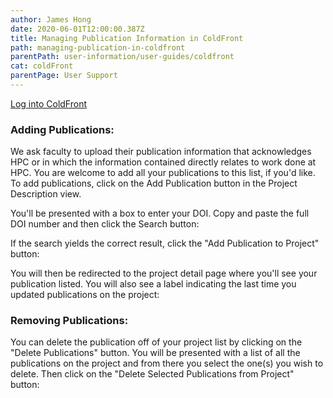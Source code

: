 ```yaml
---
author: James Hong
date: 2020-06-01T12:00:00.387Z
title: Managing Publication Information in ColdFront
path: managing-publication-in-coldfront
parentPath: user-information/user-guides/coldfront
cat: coldFront
parentPage: User Support
---
```


[Log into ColdFront](https://hpcaccount.usc.edu/)


### Adding Publications:

We ask faculty to upload their publication information that acknowledges HPC or in which the information contained directly relates to work done at HPC.  You are welcome to add all your publications to this list, if you'd like.  To add publications, click on the Add Publication button in the Project Description view.  


You'll be presented with a box to enter your DOI.  Copy and paste the full DOI number and then click the Search button:


If the search yields the correct result, click the "Add Publication to Project" button:


You will then be redirected to the project detail page where you'll see your publication listed.  You will also see a label indicating the last time you updated publications on the project:


### Removing Publications:


You can delete the publication off of your project list by clicking on the "Delete Publications" button.  You will be presented with a list of all the publications on the project and from there you select the one(s) you wish to delete.  Then click on the "Delete Selected Publications from Project" button:




